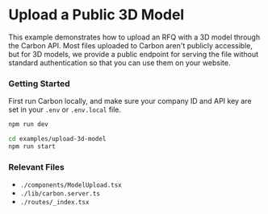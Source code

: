 # Upload a Public 3D Model

This example demonstrates how to upload an RFQ with a 3D model through the Carbon API. Most files uploaded to Carbon aren't publicly accessible, but for 3D models, we provide a public endpoint for serving the file without standard authentication so that you can use them on your website.

### Getting Started

First run Carbon locally, and make sure your company ID and API key are set in your `.env` or `.env.local` file.

```bash
npm run dev
```

```bash
cd examples/upload-3d-model
npm run start
```

### Relevant Files

- `./components/ModelUpload.tsx`
- `./lib/carbon.server.ts`
- `./routes/_index.tsx`
